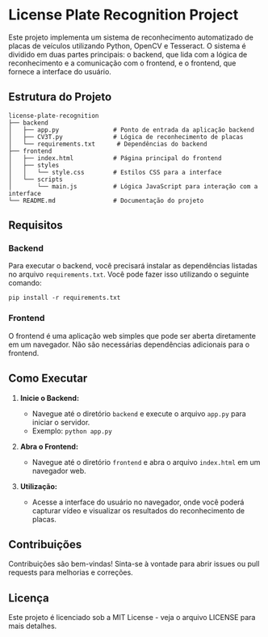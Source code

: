 # License Plate Recognition Project

Este projeto implementa um sistema de reconhecimento automatizado de placas de veículos utilizando Python, OpenCV e Tesseract. O sistema é dividido em duas partes principais: o backend, que lida com a lógica de reconhecimento e a comunicação com o frontend, e o frontend, que fornece a interface do usuário.

## Estrutura do Projeto

```
license-plate-recognition
├── backend
│   ├── app.py               # Ponto de entrada da aplicação backend
│   ├── CV3T.py              # Lógica de reconhecimento de placas
│   └── requirements.txt      # Dependências do backend
├── frontend
│   ├── index.html           # Página principal do frontend
│   ├── styles
│   │   └── style.css        # Estilos CSS para a interface
│   └── scripts
│       └── main.js          # Lógica JavaScript para interação com a interface
└── README.md                # Documentação do projeto
```

## Requisitos

### Backend

Para executar o backend, você precisará instalar as dependências listadas no arquivo `requirements.txt`. Você pode fazer isso utilizando o seguinte comando:

```
pip install -r requirements.txt
```

### Frontend

O frontend é uma aplicação web simples que pode ser aberta diretamente em um navegador. Não são necessárias dependências adicionais para o frontend.

## Como Executar

1. **Inicie o Backend:**
   - Navegue até o diretório `backend` e execute o arquivo `app.py` para iniciar o servidor.
   - Exemplo: `python app.py`

2. **Abra o Frontend:**
   - Navegue até o diretório `frontend` e abra o arquivo `index.html` em um navegador web.

3. **Utilização:**
   - Acesse a interface do usuário no navegador, onde você poderá capturar vídeo e visualizar os resultados do reconhecimento de placas.

## Contribuições

Contribuições são bem-vindas! Sinta-se à vontade para abrir issues ou pull requests para melhorias e correções.

## Licença

Este projeto é licenciado sob a MIT License - veja o arquivo LICENSE para mais detalhes.
